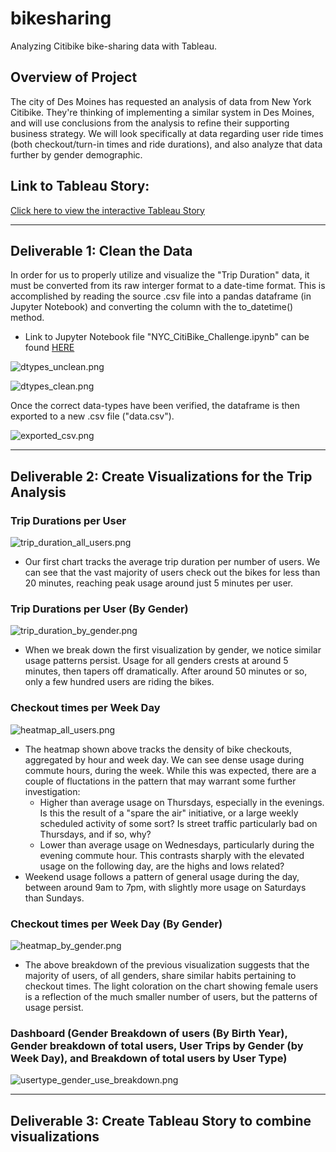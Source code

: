 # bikesharing

Analyzing Citibike bike-sharing data with Tableau.

## Overview of Project

The city of Des Moines has requested an analysis of data from New York Citibike.  They're thinking of implementing a similar system in Des Moines, and will use conclusions from the analysis to refine their supporting business strategy.  We will look specifically at data regarding user ride times (both checkout/turn-in times and ride durations), and also analyze that data further by gender demographic.

## Link to Tableau Story:

[Click here to view the interactive Tableau Story](https://public.tableau.com/app/profile/matthew.a.hardy/viz/CitibikeChallenge_16434005025880/NYCCitibikeAnalysis?publish=yes)

---

## Deliverable 1: Clean the Data

In order for us to properly utilize and visualize the "Trip Duration" data, it must be converted from its raw interger format to a date-time format.  This is accomplished by reading the source .csv file into a pandas dataframe (in Jupyter Notebook) and converting the column with the to_datetime() method.
- Link to Jupyter Notebook file "NYC_CitiBike_Challenge.ipynb" can be found [HERE](https://github.com/ZeroDarkHardy/bikesharing/blob/main/NYC_CitiBike_Challenge.ipynb)

![dtypes_unclean.png](https://github.com/ZeroDarkHardy/bikesharing/blob/main/resources/dtypes_unclean.png)

![dtypes_clean.png](https://github.com/ZeroDarkHardy/bikesharing/blob/main/resources/dtypes_clean.png)

Once the correct data-types have been verified, the dataframe is then exported to a new .csv file ("data.csv").

![exported_csv.png](https://github.com/ZeroDarkHardy/bikesharing/blob/main/resources/exported_csv.png)

---

## Deliverable 2: Create Visualizations for the Trip Analysis

### Trip Durations per User

![trip_duration_all_users.png](https://github.com/ZeroDarkHardy/bikesharing/blob/main/resources/trip_duration_all_users.png)

- Our first chart tracks the average trip duration per number of users.  We can see that the vast majority of users check out the bikes for less than 20 minutes, reaching peak usage around just 5 minutes per user.

### Trip Durations per User (By Gender)

![trip_duration_by_gender.png](https://github.com/ZeroDarkHardy/bikesharing/blob/main/resources/trip_duration_by_gender.png)

- When we break down the first visualization by gender, we notice similar usage patterns persist.  Usage for all genders crests at around 5 minutes, then tapers off dramatically.  After around 50 minutes or so, only a few hundred users are riding the bikes.

### Checkout times per Week Day

![heatmap_all_users.png](https://github.com/ZeroDarkHardy/bikesharing/blob/main/resources/heatmap_all_users.png)

- The heatmap shown above tracks the density of bike checkouts, aggregated by hour and week day.  We can see dense usage during commute hours, during the week.  While this was expected, there are a couple of fluctations in the pattern that may warrant some further investigation:
    - Higher than average usage on Thursdays, especially in the evenings.  Is this the result of a "spare the air" initiative, or a large weekly scheduled activity of some sort?  Is street traffic particularly bad on Thursdays, and if so, why?
    - Lower than average usage on Wednesdays, particularly during the evening commute hour.  This contrasts sharply with the elevated usage on the following day, are the highs and lows related?
- Weekend usage follows a pattern of general usage during the day, between around 9am to 7pm, with slightly more usage on Saturdays than Sundays.

### Checkout times per Week Day (By Gender)

![heatmap_by_gender.png](https://github.com/ZeroDarkHardy/bikesharing/blob/main/resources/heatmap_by_gender.png)

- The above breakdown of the previous visualization suggests that the majority of users, of all genders, share similar habits pertaining to checkout times.  The light coloration on the chart showing female users is a reflection of the much smaller number of users, but the patterns of usage persist.

### Dashboard (Gender Breakdown of users (By Birth Year), Gender breakdown of total users, User Trips by Gender (by Week Day), and Breakdown of total users by User Type)

![usertype_gender_use_breakdown.png](https://github.com/ZeroDarkHardy/bikesharing/blob/main/resources/usertype_gender_use_breakdown.png)

---

## Deliverable 3: Create Tableau Story to combine visualizations


